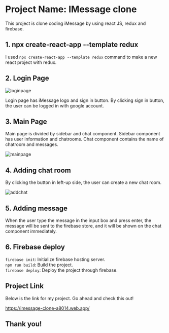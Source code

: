# Project Name: IMessage clone

This project is clone coding iMessage by using react JS, redux and firebase.

## 1. npx create-react-app --template redux

I used `npx create-react-app --template redux` command to make a new react project with redux.

## 2. Login Page

![loginpage](https://user-images.githubusercontent.com/21342802/96376159-3c7d5c00-114b-11eb-954b-b2141f9c2055.png)

Login page has iMessage logo and sign in button. By clicking sign in button, the user can be logged in with google account.

## 3. Main Page

Main page is divided by sidebar and chat component. Sidebar component has user information and chatrooms. Chat component contains the name of chatroom and messages.

![mainpage](https://user-images.githubusercontent.com/21342802/96376274-ef4dba00-114b-11eb-83c7-f26d8cfb0246.png)

## 4. Adding chat room

By clicking the button in left-up side, the user can create a new chat room.

![addchat](https://user-images.githubusercontent.com/21342802/96376311-245a0c80-114c-11eb-8af3-18903d2aee96.png)

## 5. Adding message

When the user type the message in the input box and press enter, the message will be sent to the firebase store, and it will be shown on the chat component immediately.

## 6. Firebase deploy

`firebase init`: Initialize firebase hosting server. <br />
`npm run build`: Build the project. <br />
`firebase deploy`: Deploy the project through firebase. <br />

## Project Link

Below is the link for my project. Go ahead and check this out!

https://imessage-clone-a8014.web.app/

## Thank you!
